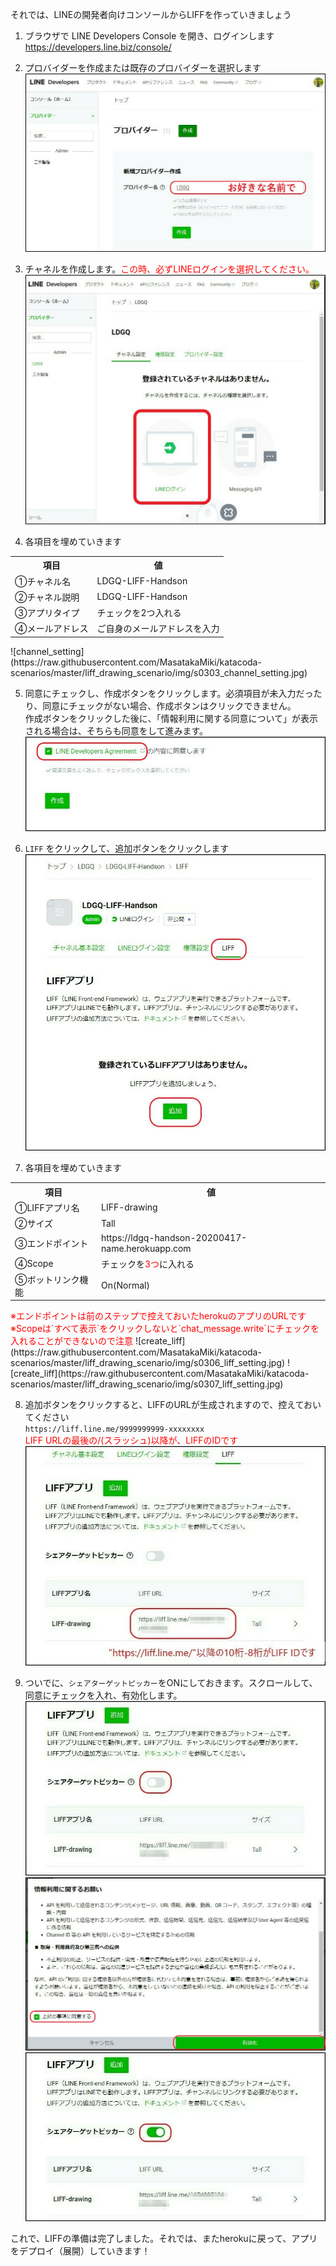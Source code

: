 それでは、LINEの開発者向けコンソールからLIFFを作っていきましょう

1. ブラウザで LINE Developers Console を開き、ログインします
    <a href="https://developers.line.biz/console/" target="_blank">https://developers.line.biz/console/</a>

2. プロバイダーを作成または既存のプロバイダーを選択します
![create_provider](https://raw.githubusercontent.com/MasatakaMiki/katacoda-scenarios/master/liff_drawing_scenario/img/s0301_create_provider.jpg)

3. チャネルを作成します。<font color="red">この時、必ずLINEログインを選択してください。</font>
![create_channel](https://raw.githubusercontent.com/MasatakaMiki/katacoda-scenarios/master/liff_drawing_scenario/img/s0302_create_channel.jpg)

4. 各項目を埋めていきます<br>
<table><tr><th>項目</th><th>値</th></tr>
<tr><td>①チャネル名</td><td>LDGQ-LIFF-Handson</td></tr>
<tr><td>②チャネル説明</td><td>LDGQ-LIFF-Handson</td></tr>
<tr><td>③アプリタイプ</td><td>チェックを2つ入れる</td></tr>
<tr><td>④メールアドレス</td><td>ご自身のメールアドレスを入力</td></tr>
</table>
![channel_setting](https://raw.githubusercontent.com/MasatakaMiki/katacoda-scenarios/master/liff_drawing_scenario/img/s0303_channel_setting.jpg)

5. 同意にチェックし、作成ボタンをクリックします。必須項目が未入力だったり、同意にチェックがない場合、作成ボタンはクリックできません。<br>
作成ボタンをクリックした後に、「情報利用に関する同意について」が表示される場合は、そちらも同意をして進みます。
![channel_setting](https://raw.githubusercontent.com/MasatakaMiki/katacoda-scenarios/master/liff_drawing_scenario/img/s0304_channel_setting.jpg)

6. `LIFF` をクリックして、追加ボタンをクリックします
![create_liff](https://raw.githubusercontent.com/MasatakaMiki/katacoda-scenarios/master/liff_drawing_scenario/img/s0305_create_liff.jpg)

7. 各項目を埋めていきます<br>
<table><tr><th>項目</th><th>値</th></tr>
<tr><td>①LIFFアプリ名</td><td>LIFF-drawing</td></tr>
<tr><td>②サイズ</td><td>Tall</td></tr>
<tr><td>③エンドポイント</td><td>https://ldgq-handson-20200417-name.herokuapp.com</td></tr>
<tr><td>④Scope</td><td>チェックを<font color="red">3つ</font>に入れる</td></tr>
<tr><td>⑤ボットリンク機能</td><td>On(Normal)</td></tr>
</table>
<font color="red">※エンドポイントは前のステップで控えておいたherokuのアプリのURLです</font><br>
<font color="red">※Scopeは`すべて表示`をクリックしないと`chat_message.write`にチェックを入れることができないので注意</font>
![create_liff](https://raw.githubusercontent.com/MasatakaMiki/katacoda-scenarios/master/liff_drawing_scenario/img/s0306_liff_setting.jpg)
![create_liff](https://raw.githubusercontent.com/MasatakaMiki/katacoda-scenarios/master/liff_drawing_scenario/img/s0307_liff_setting.jpg)

8. 追加ボタンをクリックすると、LIFFのURLが生成されますので、控えておいてください<br>
    `https://liff.line.me/9999999999-xxxxxxxx`<br>
    <font color="red">LIFF URLの最後の/(スラッシュ)以降が、LIFFのIDです</font>
    ![create_liff](https://raw.githubusercontent.com/MasatakaMiki/katacoda-scenarios/master/liff_drawing_scenario/img/s0308_liff_url.jpg)

9. ついでに、`シェアターゲットピッカー`をONにしておきます。スクロールして、同意にチェックを入れ、有効化します。
![create_liff](https://raw.githubusercontent.com/MasatakaMiki/katacoda-scenarios/master/liff_drawing_scenario/img/s0309_stp.jpg)
![create_liff](https://raw.githubusercontent.com/MasatakaMiki/katacoda-scenarios/master/liff_drawing_scenario/img/s0310_stp.jpg)
![create_liff](https://raw.githubusercontent.com/MasatakaMiki/katacoda-scenarios/master/liff_drawing_scenario/img/s0311_stp.jpg)

これで、LIFFの準備は完了しました。それでは、またherokuに戻って、アプリをデプロイ（展開）していきます！

